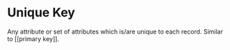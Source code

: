 # Unique Key

Any attribute or set of attributes which is/are unique to each record. Similar to [[primary key]].
